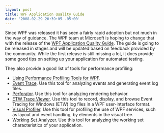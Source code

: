 ```yaml
---
layout: post
title: WPF Application Quality Guide
date: '2008-02-29 20:39:05 -05:00'
---
```


Since WPF was released it has seen a fairly rapid adoption but not much in the way of guidance. The WPF team at Microsoft is hoping to change that with the release of the [WPF Application Quality Guide](http://windowsclient.net/wpf/white-papers/wpf-app-quality-guide.aspx). The guide is going to be released in stages and will be updated based on feedback provided by the community. While the first release is still missing a lot, it does provide some good tips on setting up your application for automated testing. 

They also provide a good list of tools for performance profiling: 

* [Using Performance Profiling Tools for WPF](http://msdn2.microsoft.com/en-us/library/aa969767.aspx#using_performance_profiling_tools).
* [Event Trace](http://msdn2.microsoft.com/en-us/library/aa969767.aspx#event_trace). Use this tool for analyzing events and generating event log files.
* [Perforator](http://msdn2.microsoft.com/en-us/library/aa969767.aspx#perforator). Use this tool for analyzing rendering behavior.
* [ETW Trace Viewer](http://msdn2.microsoft.com/en-us/library/aa969767.aspx#etw_trace_viewer). Use this tool to record, display, and browse Event Tracing for Windows (ETW) log files in a WPF user-interface format.
* [Visual Profiler](http://msdn2.microsoft.com/en-us/library/aa969767.aspx#visual_profiler). Use this tool for profiling the use of WPF services, such as layout and event handling, by elements in the visual tree.
* [Working Set Analyzer](http://msdn2.microsoft.com/en-us/library/aa969767.aspx#working_set_viewer). Use this tool for analyzing the working set characteristics of your application.
